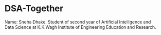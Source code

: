 # DSA-Together

Name: Sneha Dhake.
Student of second year of Artificial Intelligence and Data Science at K.K.Wagh Institute of Engineering Education and Research.
